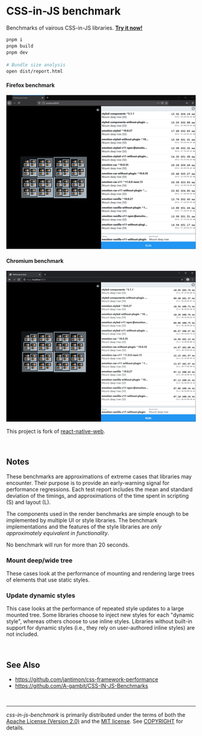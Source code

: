 CSS-in-JS benchmark
========
Benchmarks of vairous CSS-in-JS libraries. **[Try it now!]**

```bash
pnpm i
pnpm build
pnpm dev

# Bundle size analysis
open dist/report.html
```

#### Firefox benchmark
![Firefox benchmark result]

#### Chromium benchmark
![Chromium benchmark result]

This project is fork of [react-native-web].

&nbsp;

## Notes

These benchmarks are approximations of extreme cases that libraries may
encounter. Their purpose is to provide an early-warning signal for performance
regressions. Each test report includes the mean and standard deviation of the
timings, and approximations of the time spent in scripting (S) and layout (L).

The components used in the render benchmarks are simple enough to be
implemented by multiple UI or style libraries. The benchmark implementations
and the features of the style libraries are _only approximately equivalent in
functionality_.

No benchmark will run for more than 20 seconds.

### Mount deep/wide tree

These cases look at the performance of mounting and rendering large trees of
elements that use static styles.

### Update dynamic styles

This case looks at the performance of repeated style updates to a large mounted
tree. Some libraries choose to inject new styles for each "dynamic style",
whereas others choose to use inline styles. Libraries without built-in support
for dynamic styles (i.e., they rely on user-authored inline styles) are not
included.

&nbsp;

## See Also
- https://github.com/jantimon/css-framework-performance
- https://github.com/A-gambit/CSS-IN-JS-Benchmarks

&nbsp;

--------
*css-in-js-benchmark* is primarily distributed under the terms of both the
[Apache License (Version 2.0)] and the [MIT license]. See [COPYRIGHT] for
details.

[Try it now!]: https://simnalamburt.github.io/css-in-js-benchmark/
[Firefox benchmark result]: https://raw.githubusercontent.com/simnalamburt/i/master/css-in-js-benchmark/sample.png
[Chromium benchmark result]: https://raw.githubusercontent.com/simnalamburt/i/master/css-in-js-benchmark/sample-chromium.png
[react-native-web]: https://github.com/necolas/react-native-web

[MIT license]: LICENSE-MIT
[Apache License (Version 2.0)]: LICENSE-APACHE
[COPYRIGHT]: COPYRIGHT
